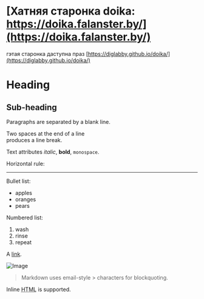 [Хатняя старонка doika: https://doika.falanster.by/](https://doika.falanster.by/)
=======
гэтая старонка даступна праз [https://diglabby.github.io/doika/](https://diglabby.github.io/doika/)

Heading
=======

## Sub-heading

Paragraphs are separated
by a blank line.

Two spaces at the end of a line  
produces a line break.

Text attributes _italic_, 
**bold**, `monospace`.

Horizontal rule:

---

Bullet list:

  * apples
  * oranges
  * pears

Numbered list:

  1. wash
  2. rinse
  3. repeat

A [link][example].

  [example]: http://example.com

![Image](Icon-pictures.png "icon")

> Markdown uses email-style > characters for blockquoting.

Inline <abbr title="Hypertext Markup Language">HTML</abbr> is supported.
